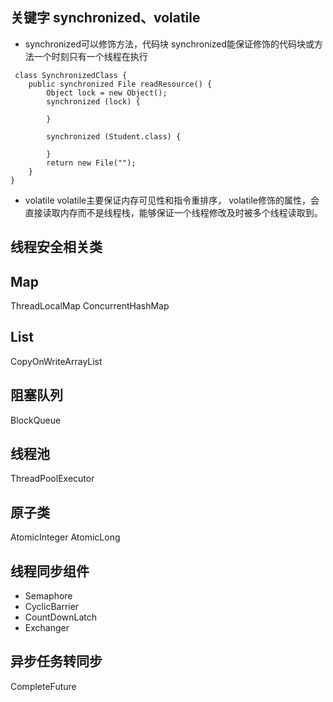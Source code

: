 ## 关键字 synchronized、volatile

- synchronized可以修饰方法，代码块
synchronized能保证修饰的代码块或方法一个时刻只有一个线程在执行
```
 class SynchronizedClass {
    public synchronized File readResource() {
        Object lock = new Object();
        synchronized (lock) {

        }

        synchronized (Student.class) {

        }
        return new File("");
    }
}
```

- volatile
volatile主要保证内存可见性和指令重排序，
volatile修饰的属性，会直接读取内存而不是线程栈，能够保证一个线程修改及时被多个线程读取到。

## 线程安全相关类

## Map
ThreadLocalMap ConcurrentHashMap

## List
CopyOnWriteArrayList

## 阻塞队列
BlockQueue

## 线程池
ThreadPoolExecutor

## 原子类
AtomicInteger
AtomicLong

## 线程同步组件
- Semaphore 
- CyclicBarrier 
- CountDownLatch 
- Exchanger 

## 异步任务转同步
CompleteFuture